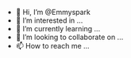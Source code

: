 - 👋 Hi, I’m @Emmyspark
- 👀 I’m interested in ...
- 🌱 I’m currently learning ...
- 💞️ I’m looking to collaborate on ...
- 📫 How to reach me ...

<!---
Emmyspark/Emmyspark is a ✨ special ✨ repository because its `README.md` (this file) appears on your GitHub profile.
You can click the Preview link to take a look at your changes.
--->
